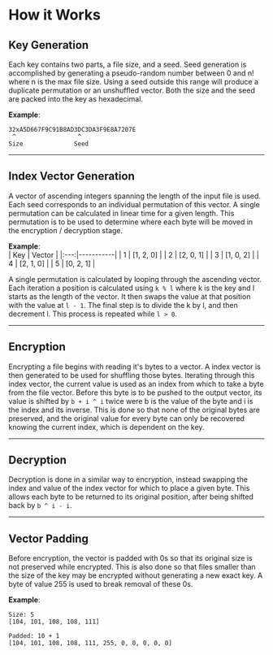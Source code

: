 # How it Works

## **Key Generation**

Each key contains two parts, a file size, and a seed. Seed generation is accomplished by generating a pseudo-random number between 0 and n! where n is the max file size. Using a seed outside this range will produce a duplicate permutation or an unshuffled vector. Both the size and the seed are packed into the key as hexadecimal. 

**Example**:  

```
32xA5D667F9C91B8AD3DC3DA3F9E8A7207E
 ^                 ^
Size              Seed
```

---

## **Index Vector Generation**

A vector of ascending integers spanning the length of the input file is used. Each seed corresponds to an individual permutation of this vector. A single permutation can be calculated in linear time for a given length. This permutation is to be used to determine where each byte will be moved in the encryption / decryption stage.

**Example**:  
| Key |   Vector  |
|:---:|-----------|
| 1   | [1, 2, 0] |
| 2   | [2, 0, 1] |
| 3   | [1, 0, 2] |
| 4   | [2, 1, 0] |
| 5   | [0, 2, 1] |

A single permutation is calculated by looping through the ascending vector. Each iteration a position is calculated using `k % l` where k is the key and l starts as the length of the vector. It then swaps the value at that position with the value at `l - 1`. The final step is to divide the k by l, and then decrement l. This process is repeated while `l > 0`.

--- 

## **Encryption**

Encrypting a file begins with reading it's bytes to a vector. A index vector is then generated to be used for shuffling those bytes. Iterating through this index vector, the current value is used as an index from which to take a byte from the file vector. Before this byte is to be pushed to the output vector, its value is shifted by `b + i ^ i` twice were b is the value of the byte and i is the index and its inverse. This is done so that none of the original bytes are preserved, and the original value for every byte can only be recovered knowing the current index, which is dependent on the key.

---

## **Decryption**

Decryption is done in a similar way to encryption, instead swapping the index and value of the index vector for which to place a given byte. This allows each byte to be returned to its original position, after being shifted back by `b ^ i - i`.

---

## **Vector Padding**

Before encryption, the vector is padded with 0s so that its original size is not preserved while encrypted. This is also done so that files smaller than the size of the key may be encrypted without generating a new exact key. A byte of value 255 is used to break removal of these 0s.

**Example**:  
```
Size: 5
[104, 101, 108, 108, 111]

Padded: 10 + 1
[104, 101, 108, 108, 111, 255, 0, 0, 0, 0, 0]
```